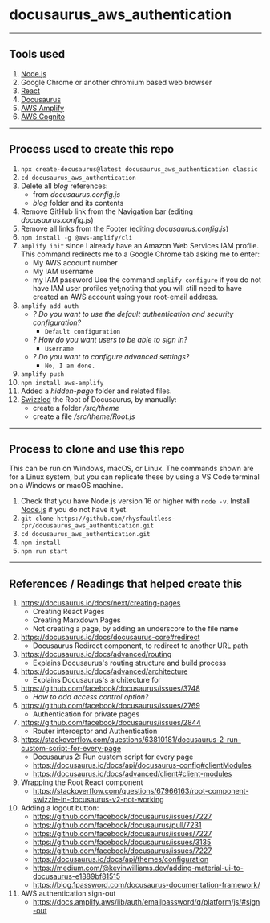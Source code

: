 # docusaurus_aws_authentication

---

## Tools used

1.  [Node.js](https://nodejs.org)
2.  Google Chrome or another chromium based web browser
2.  [React](https://reactjs.org/)
3.  [Docusaurus](https://docusaurus.io/)
4.  [AWS Amplify](https://aws.amazon.com/amplify/)
5.  [AWS Cognito](https://aws.amazon.com/cognito/)

---

## Process used to create this repo

1.  `npx create-docusaurus@latest docusaurus_aws_authentication classic`
2.  `cd docusaurus_aws_authentication`
3.  Delete all _blog_ references:
    - from _docusaurus.config.js_
    - _blog_ folder and its contents
4.  Remove GitHub link from the Navigation bar (editing _docusaurus.config.js_)
5.  Remove all links from the Footer (editing _docusaurus.config.js_)
6.  `npm install -g @aws-amplify/cli`
7.  `amplify init` since I already have an Amazon Web Services IAM profile.
    This command redirects me to a Google Chrome tab asking me to enter:
    - My AWS acoount number
    - My IAM username
    - my IAM password
    Use the command `amplify configure` if you do not have IAM user profiles yet;noting that you will still need to have created an AWS account using your root-email address.
8.  `amplify add auth`
    - _? Do you want to use the default authentication and security configuration?_
      - `Default configuration`
    - _? How do you want users to be able to sign in?_
      - `Username`
    - _? Do you want to configure advanced settings?_
        - `No, I am done.`
9.  `amplify push`
10. `npm install aws-amplify`
11. Added a _hidden-page_ folder and related files.
12. [Swizzled](https://docusaurus.io/docs/swizzling#wrapper-your-site-with-root) the Root of Docusaurus, by manually:
    - create a folder _/src/theme_
    - create a file _/src/theme/Root.js_ 

---

## Process to clone and use this repo

This can be run on Windows, macOS, or Linux.
The commands shown are for a Linux system, but you can replicate these by using a VS Code terminal on a Windows or macOS machine.

1.  Check that you have Node.js version 16 or higher with `node -v`.
    Install [Node.js](https://nodejs.org/) if you do not have it yet.
1.  `git clone https://github.com/rhysfaultless-cpr/docusaurus_aws_authentication.git`
2.  `cd docusaurus_aws_authentication.git`
3.  `npm install`
4.  `npm run start`

---

## References / Readings that helped create this

1.  https://docusaurus.io/docs/next/creating-pages
    - Creating React Pages
    - Creating Marxdown Pages
    - Not creating a page, by adding an underscore to the file name
2.  https://docusaurus.io/docs/docusaurus-core#redirect
    - Docusaurus Redirect component, to redirect to another URL path
3.  https://docusaurus.io/docs/advanced/routing
    - Explains Docusaurus's routing structure and build process
4.  https://docusaurus.io/docs/advanced/architecture
    - Explains Docusaurus's architecture for 
5.  https://github.com/facebook/docusaurus/issues/3748
    - _How to add access control option?_
6.  https://github.com/facebook/docusaurus/issues/2769
    - Authentication for private pages
7.  https://github.com/facebook/docusaurus/issues/2844
    - Router interceptor and Authentication
8.  https://stackoverflow.com/questions/63810181/docusaurus-2-run-custom-script-for-every-page
    - Docusaurus 2: Run custom script for every page
    - https://docusaurus.io/docs/api/docusaurus-config#clientModules
    - https://docusaurus.io/docs/advanced/client#client-modules
9.  Wrapping the Root React component
    - https://stackoverflow.com/questions/67966163/root-component-swizzle-in-docusaurus-v2-not-working
10. Adding a logout button:
    - https://github.com/facebook/docusaurus/issues/7227
    - https://github.com/facebook/docusaurus/pull/7231
    - https://github.com/facebook/docusaurus/issues/7227
    - https://github.com/facebook/docusaurus/issues/3135
    - https://github.com/facebook/docusaurus/issues/7227
    - https://docusaurus.io/docs/api/themes/configuration
    - https://medium.com/@kevinwilliams.dev/adding-material-ui-to-docusaurus-e1889bf81515
    - https://blog.1password.com/docusaurus-documentation-framework/
11. AWS authentication sign-out
    - https://docs.amplify.aws/lib/auth/emailpassword/q/platform/js/#sign-out
